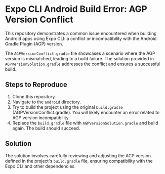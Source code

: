 # Expo CLI Android Build Error: AGP Version Conflict

This repository demonstrates a common issue encountered when building Android apps using Expo CLI: a conflict or incompatibility with the Android Gradle Plugin (AGP) version.

The `AGPVersionConflict.gradle` file showcases a scenario where the AGP version is mismatched, leading to a build failure. The solution provided in `AGPVersionSolution.gradle` addresses the conflict and ensures a successful build.

## Steps to Reproduce

1. Clone this repository.
2. Navigate to the `android` directory.
3. Try to build the project using the original `build.gradle` (AGPVersionConflict.gradle). You will likely encounter an error related to AGP version incompatibility. 
4. Replace the `build.gradle` file with `AGPVersionSolution.gradle` and build again. The build should succeed.

## Solution

The solution involves carefully reviewing and adjusting the AGP version defined in the project's `build.gradle` file, ensuring compatibility with the Expo CLI and other dependencies.